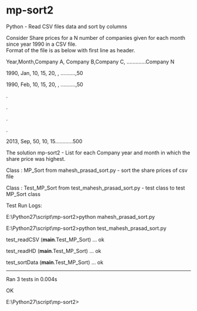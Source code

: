 mp-sort2
=======

Python - Read CSV files data and sort by columns

Consider Share prices for a N number of companies given for each month since year 1990 in a CSV file.  
Format of the file is as below with first line as header.
 
Year,Month,Company A, Company B,Company C, .............Company N

1990, Jan, 10, 15, 20, , ..........,50

1990, Feb, 10, 15, 20, , ..........,50

.

.

.

.

2013, Sep, 50, 10, 15............500

 

The solution mp-sort2 - List for each Company year and month in which the share price was highest.

Class : MP_Sort from mahesh_prasad_sort.py - sort the share prices of csv file

Class : Test_MP_Sort from test_mahesh_prasad_sort.py - test class to test MP_Sort class


Test Run Logs:


E:\Python27\script\mp-sort2>python mahesh_prasad_sort.py

E:\Python27\script\mp-sort2>python test_mahesh_prasad_sort.py

test_readCSV (__main__.Test_MP_Sort) ... ok

test_readHD (__main__.Test_MP_Sort) ... ok

test_sortData (__main__.Test_MP_Sort) ... ok

----------------------------------------------------------------------
Ran 3 tests in 0.004s

OK

E:\Python27\script\mp-sort2>

